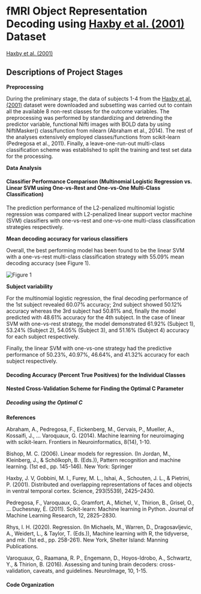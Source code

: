 # fMRI Object Representation Decoding using [Haxby et al. (2001)](https://pubmed.ncbi.nlm.nih.gov/11577229/) Dataset

[Haxby et al. (2001)](https://pubmed.ncbi.nlm.nih.gov/11577229/)


## Descriptions of Project Stages

**Preprocessing**

During the preliminary stage, the data of subjects 1-4 from the [Haxby et al. (2001)](https://pubmed.ncbi.nlm.nih.gov/11577229/) dataset were downloaded and subsetting was carried out to contain all the available 8 non-rest classes for the outcome variables. The preprocessing was performed by standardizing and detrending the predictor variable, functional Nifti images with BOLD data by using NiftiMasker() class/function from nilearn (Abraham et al., 2014). The rest of the analyses extensively employed classes/functions from scikit-learn (Pedregosa et al., 2011). Finally, a leave-one-run-out multi-class classification scheme was established to split the training and test set data for the processing.

**Data Analysis**

#### Classifier Performance Comparison (Multinomial Logistic Regression vs. Linear SVM using One-vs-Rest and One-vs-One Multi-Class Classification)

The prediction performance of the L2-penalized multinomial logistic regression was compared with L2-penalized linear support vector machine (SVM) classifiers with one-vs-rest and one-vs-one multi-class classification strategies respectively.

**Mean decoding accuracy for various classifiers**

Overall, the best performing model has been found to be the linear SVM with a one-vs-rest multi-class classification strategy with 55.09% mean decoding accuracy (see Figure 1).

![Figure 1](https://github.com/batiyilmaz/fMRI-Object-Representation-Decoding-Project-Haxby-et-al-2001-Dataset/blob/main/Figures/Figure_1.png)

**Subject variability**

  For the multinomial logistic regression, the final decoding performance of the 1st subject revealed 60.07% accuracy; 2nd subject showed 50.12% accuracy whereas the 3rd subject had 50.81% and, finally the model predicted with 48.61% accuracy for the 4th subject. In the case of linear SVM with one-vs-rest strategy, the model demonstrated 61.92% (Subject 1), 53.24% (Subject 2), 54.05% (Subject 3), and 51.16% (Subject 4) accuracy for each subject respectively. 

  Finally, the linear SVM with one-vs-one strategy had the predictive performance of 50.23%, 40.97%, 46.64%, and 41.32% accuracy for each subject respectively.
  
#### Decoding Accuracy (Percent True Positives) for the Individual Classes

#### Nested Cross-Validation Scheme for Finding the Optimal C Parameter

##### Decoding using the Optimal C

**References**

Abraham, A., Pedregosa, F., Eickenberg, M., Gervais, P., Mueller, A., Kossaifi, J., ... Varoquaux, G. (2014). Machine learning for neuroimaging with scikit-learn. Frontiers in Neuroinformatics, 8(14), 1-10.

Bishop, M. C. (2006). Linear models for regression. (In Jordan, M., Kleinberg, J., & Schölkoph, B. (Eds.)), Pattern recognition and machine learning. (1st ed., pp. 145-146). New York: Springer

Haxby, J. V, Gobbini, M. I., Furey, M. L., Ishai, A., Schouten, J. L., & Pietrini, P. (2001). Distributed and overlapping representations of faces and objects in ventral temporal cortex. Science, 293(5539), 2425–2430.

Pedregosa, F., Varoquaux, G., Gramfort, A., Michel, V., Thirion, B., Grisel, O., ... Duchesnay, É. (2011). Scikit-learn: Machine learning in Python. Journal of Machine Learning Research, 12, 2825–2830.

Rhys, I. H. (2020). Regression. (In Michaels, M., Warren, D., Dragosavljevic, A., Weidert, L., & Taylor, T. (Eds.)), Machine learning with R, the tidyverse, and mlr. (1st ed., pp. 258-261). New York, Shelter Island: Manning Publications.

Varoquaux, G., Raamana, R. P., Engemann, D., Hoyos-Idrobo, A., Schwartz, Y., & Thirion, B. (2016). Assessing and tuning brain decoders: cross-validation, caveats, and guidelines. NeuroImage, 10, 1-15.

#### Code Organization
